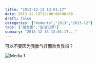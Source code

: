 ```yaml
---
title: "2013-12-13 13:01:17"
date: 2013-12-13T12:00:00+08:00
draft: false
categories: ["moments","2013","2013-12"]
tags: ["朋友圈","生活记录"]
summary: "2013-12-13 13:01:17..."
---
```


可以不要因为我脾气好而欺负我吗？

![Media 1](/Moments/photos/2013-12-13/201312131301170.jpg)
